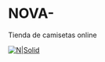# NOVA-
Tienda de camisetas online

[![N|Solid](https://github.com/jdandrader/NOVA-/blob/Documentos/Iconos_web_svg/001-mundial.svg)](https://nodesource.com/products/nsolid)
